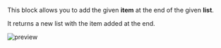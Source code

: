 This block allows you to add the given **item** at the end of the given **list**.

It returns a new list with the item added at the end.

![preview](/images/expressions/addToList-en.png)